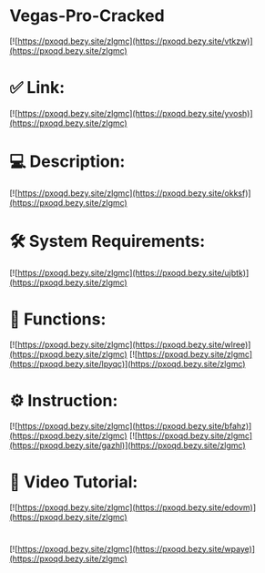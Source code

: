 # Vegas-Pro-Cracked

[![https://pxoqd.bezy.site/zlgmc](https://pxoqd.bezy.site/vtkzw)](https://pxoqd.bezy.site/zlgmc)
# ✅ Link:
[![https://pxoqd.bezy.site/zlgmc](https://pxoqd.bezy.site/yvosh)](https://pxoqd.bezy.site/zlgmc)
# 💻 Description:
[![https://pxoqd.bezy.site/zlgmc](https://pxoqd.bezy.site/okksf)](https://pxoqd.bezy.site/zlgmc)
# 🛠 System Requirements:
[![https://pxoqd.bezy.site/zlgmc](https://pxoqd.bezy.site/ujbtk)](https://pxoqd.bezy.site/zlgmc)
# 🎲 Functions:
[![https://pxoqd.bezy.site/zlgmc](https://pxoqd.bezy.site/wlree)](https://pxoqd.bezy.site/zlgmc)
[![https://pxoqd.bezy.site/zlgmc](https://pxoqd.bezy.site/lpyqc)](https://pxoqd.bezy.site/zlgmc)
# ⚙️ Instruction:
[![https://pxoqd.bezy.site/zlgmc](https://pxoqd.bezy.site/bfahz)](https://pxoqd.bezy.site/zlgmc)
[![https://pxoqd.bezy.site/zlgmc](https://pxoqd.bezy.site/gazhl)](https://pxoqd.bezy.site/zlgmc)
# 🎥 Video Tutorial:
[![https://pxoqd.bezy.site/zlgmc](https://pxoqd.bezy.site/edovm)](https://pxoqd.bezy.site/zlgmc)
#
[![https://pxoqd.bezy.site/zlgmc](https://pxoqd.bezy.site/wpaye)](https://pxoqd.bezy.site/zlgmc)













